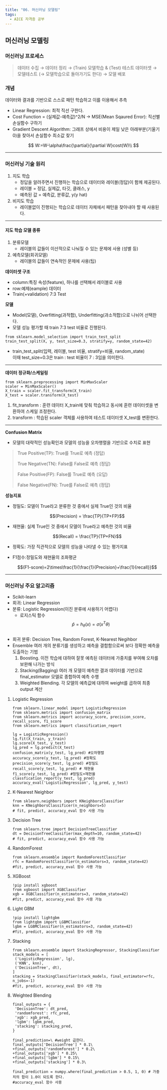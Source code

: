```yaml
---
title: "06. 머신러닝 모델링"
tags:
  - AICE 자격증 공부
---
```

## 머신러닝 모델링
### 머신러닝 프로세스
> 데이터 수집 → 데이터 정리 → (Train) 모델학습 & (Test) 테스트 데이터셋 → 모델테스트 (→ 모델학습으로 돌아가기도 한다) → 모델 배포

### 개념
데이터와 결과를 기반으로 스스로 패턴 학습하고 이를 이용해서 추측

- Linear Regression: 최적 직선 구한다.
- Cost Function = (실제값-예측값)^2/N → MSE(Mean Sqaured Error): 직선별 손실함수 구하기
- Gradient Descent Algorithm: 그래프 상에서 비용이 제일 낮은 아래부분(기울기 0)을 찾아서 손실함수 최소값 찾기

$$
  W:=W-\alpha\frac{\partial}{\partial W}cost(W)\\
$$

***

### 머신러닝 기술 원리
1. 지도 학습
   - 정답을 알려주면서 진행하는 학습으로 데이터와 레이블(정답)이 함께 제공된다.
   - 레이블 = 정답, 실제값, 타깃, 클래스, y
   - 예측된 값 = 예측값, 분류값, y(y hat)
2. 비지도 학습
   - 레이블없이 진행되는 학습으로 데이터 자체에서 패턴을 찾아내야 할 때 사용된다.

***

#### 지도 학습 모델 종류
1. 분류모델
   - 레이블의 값들이 이산적으로 나눠질 수 있는 문제에 사용 (성별 등)
2. 예측모델(회귀모델)
   - 레이블의 값들이 연속적인 문제에 사용(팁)

**데이터셋 구조**
- column:특징 속성(feature), 하나를 선택해서 레이블로 사용
- row:예제(eample) 데이터
- Train(+validation) 7:3 Test

**모델**
- Model(모델), Overfitting(과적합), Underfitting(과소적합)으로 나뉘어 선택한다.
- 모델 성능 평가할 때 train 7:3 test 비율로 진행된다.

```Python3
from sklearn.model_selection import train_test_split
train_test_split(X, y, test_size=0.3, stratify=y, random_state=42)
```
- train_test_split(입력, 레이블, test 비율, stratify=비율, random_state)<br/>
  이때 test_size=0.3은 train : test 비율이 7 : 3임을 의미한다.

***

**데이터 정규화/스케일링**
```Python3
from sklearn.preprocessing import MinMaxScaler
scaler = MinMaxScaler()
X_train = scaler.fit_transform(X_train) 
X_test = scaler.transform(X_test)
```

1. fit_transform : 훈련 데이터 X_train에 맞춰 학습하고 동시에 훈련 데이터셋을 변환하여 스케일 조정한다.
2. transform : 학습된 scaler 객체를 사용하여 테스트 데이터셋 X_test를 변환한다.

***

**Confusion Matrix**
- 모델의 대략적인 성능확인과 모델의 성능을 오차행렬을 기반으로 수치로 표현

> True Positive(TP): True를 True로 예측 (정답)
>
> True Negative(TN): False를 False로 예측 (정답)
>
> False Positive(FP): False를 True로 예측 (오답)
>
> False Negative(FN): True를 False로 예측 (정답)

**성능지표**
- 정밀도: 모델이 True라고 분류한 것 중에서 실제 True인 것의 비율
  
  $$(Precision) = \frac{TP}{TP+FP}$$
- 재현율: 실제 True인 것 중에서 모델이 True라고 예측한 것의 비율
  
  $$(Recall) = \frac{TP}{TP+FN}$$
- 정확도: 가장 직관적으로 모델의 성능을 나타낼 수 있는 평가지표
- F1점수:정밀도와 재현율의 조화평균
  
  $$(F1-score)=2\times\frac{1}{\frac{1}{Precision}+\frac{1}{recall}}$$

***

### 머신러닝 주요 알고리즘

- Scikit-learn
- 회귀: Linear Regression
- 분류: Logistic Regression(이진 분류에 사용하기 어렵다)
  - 로지스틱 함수
    $$\hat{p}=h_{\theta}(x)=\sigma(x^{T}{\theta})$$<br/>
- 회귀 분류: Decision Tree, Random Forest, K-Nearest Negihbor
- Ensemble 여러 개의 분류기를 생성하고 예측을 결합함으로써 보다 정확한 예측을 도출하는 기법
  1. Boosting. 이전 학습에 대하여 잘못 예측된 데이터에 가중치를 부여해 오차를 보완해 나가는 방식
  2. Stacking(Bagging) 여러 개 모델이 예측한 결과 데이터를 기반으로 final_estimator 모델로 종합하여 예측 수행
  3. Weighted Blending. 각 모델의 예측값에 대하여 weight를 곱하여 최종 output 계산

1. Logistic Regression<br/>
   ```
   from sklearn.linear_model import LogisticRegression
   from sklearn.metrics import confusion_matrix 
   from sklearn.metrics import accuracy_score, precision_score, recall_score, f1_score
   from sklearn.metrics import classification_report

   lg = LogisticRegression()
   lg.fit(X_train, y_train)
   lg.score(X_test, y_test)
   lg_pred = lg.predict(X_test)
   confusion_matrix(y_test, lg_pred) #오차행렬
   accuracy_score(y_test, lg_pred) #정확도
   precision_score(y_test, lg_pred) #정밀도
   recall_score(y_test, lg_pred) # 재현율
   f1_score(y_test, lg_pred) #정밀도+재현율
   classfication_report(y_test, lg_pred)
   accuracy_eval('LogisticRegression', lg_pred, y_test)
   ```
2. K-Nearest Neighbor<br/>
   ```
   from sklearn.neighbors import KNeighborsClassifier
   knn = KNeighborsClassificer(n_neighbors=5)
   # fit, predict, accuracy_eval 함수 사용 가능
   ```
3. Decision Tree<br/>
   ```
   from sklearn.tree import DecisionTreeClassifier
   dt = DecisionTreeClassifier(max_depth=10, random_state=42)
   # fit, predict, accuracy_eval 함수 사용 가능
   ```
4. RandomForest<br/>
   ```
   from sklearn.ensemble import RandomForestClassifier
   rfc = RandomForestClassifier(n_estimators=3, random_state=42)
   #fit, predict, accuracy_eval 함수 사용 가능
   ```
5. XGBoost<br/>
   ```
   !pip install xgboost
   from xgboost import XGBClassifier
   xgb = XGBClassifier(n_estimators=3, random_state=42)
   #fit, predict, accuracy_eval 함수 사용 가능
   ```
6. Light GBM<br/>
   ```
   !pip install lightgbm
   from lightgbm import LGBMClassifier
   lgbm = LGBMClassifier(n_estimators=3, random_state=42)
   #fit, predict, accuracy_eval 함수 사용 가능
   ```
7. Stacking<br/>
   ```
   from sklearn.ensemble import StackingRegressor, StackingClassifier
   stack_models = [
    ('LogisticRegression', lg), 
    ('KNN', knn), 
    ('DecisionTree', dt),
   ]
   stacking = StackingClassifier(stack_models, final_estimator=rfc, n_jobs=-1)
   #fit, predict, accuracy_eval 함수 사용 가능
   ```
8. Weighted Blending<br/>
   ```
   final_outputs = {
    'DecisionTree': dt_pred, 
    'randomforest': rfc_pred, 
    'xgb': xgb_pred, 
    'lgbm': lgbm_pred,
    'stacking': stacking_pred,
   }

   final_prediction=\ #weight 곱한다.
   final_outputs['DecisionTree'] * 0.1\
   +final_outputs['randomforest'] * 0.2\
   +final_outputs['xgb'] * 0.25\
   +final_outputs['lgbm'] * 0.15\
   +final_outputs['stacking'] * 0.3\

   final_prediction = numpy.where(final_prediction > 0.5, 1, 0) # 가중치의 합이 1.0이 되도록 한다.
   #accuracy_eval 함수 사용
   ```
